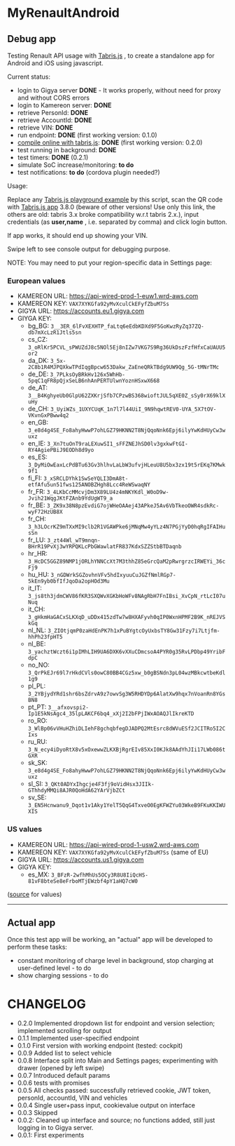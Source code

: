 # MyRenaultAndroid

## Debug app
Testing Renault API usage with [Tabris.js](https://tabris.com/) , to create a standalone app for Android and iOS using javascript.

Current status:
 - login to Gigya server **DONE** - It works properly, without need for proxy and without CORS errors
 - login to Kamereon server: **DONE**
 - retrieve PersonId: **DONE**
 - retrieve AccountId: **DONE**
 - retrieve VIN: **DONE**
 - run endpoint: **DONE** (first working version: 0.1.0)
 - [compile online with tabris.js](https://build.tabris.com/): **DONE** (first working version: 0.2.0)
 - test running in background: **DONE**
 - test timers: **DONE** (0.2.1)
 - simulate SoC increase/monitoring: **to do**
 - test notifications: **to do**  (cordova plugin needed?) 

Usage:

Replace any [Tabris.js playground example](https://playground.tabris.com/#) by this script, scan the QR code with [Tabris.js app](https://play.google.com/store/apps/details?id=com.eclipsesource.tabris.js) 3.8.0 (beware of other versions! Use only this link, the others are old:  tabris 3.x broke compatibility w.r.t tabris 2.x.), input credentials (as **user,name** , i.e. separated by comma) and click login button. 

If app works, it should end up showing your VIN.

Swipe left to see console output for debugging purpose.

NOTE: You may need to put your region-specific data in Settings page: 


### European values

- KAMEREON URL: https://api-wired-prod-1-euw1.wrd-aws.com
- KAMEREON KEY: `VAX7XYKGfa92yMvXculCkEFyfZbuM7Ss`
- GIGYA URL: https://accounts.eu1.gigya.com
- GIYGA KEY:
    - bg_BG: `3__3ER_6lFvXEXHTP_faLtq6eEdbKDXd9F5GoKwzRyZq37ZQ-db7mXcLzR1Jtls5sn`
    - cs_CZ: `3_oRlKr5PCVL_sPWUZdJ8c5NOl5Ej8nIZw7VKG7S9Rg36UkDszFzfHfxCaUAUU5or2`
    - da_DK: `3_5x-2C8b1R4MJPQXkwTPdIqgBpcw653Dakw_ZaEneQRkTBdg9UW9Qg_5G-tMNrTMc`
    - de_DE: `3_7PLksOyBRkHv126x5WhHb-5pqC1qFR8pQjxSeLB6nhAnPERTUlwnYoznHSxwX668`
    - de_AT: `3__B4KghyeUb0GlpU62ZXKrjSfb7CPzwBS368wioftJUL5qXE0Z_sSy0rX69klXuHy`
    - de_CH: `3_UyiWZs_1UXYCUqK_1n7l7l44UiI_9N9hqwtREV0-UYA_5X7tOV-VKvnGxPBww4q2`
    - en_GB: `3_e8d4g4SE_Fo8ahyHwwP7ohLGZ79HKNN2T8NjQqoNnk6Epj6ilyYwKdHUyCw3wuxz`
    - en_IE: `3_Xn7tuOnT9raLEXuwSI1_sFFZNEJhSD0lv3gxkwFtGI-RY4AgiePBiJ9EODh8d9yo`
    - es_ES: `3_DyMiOwEaxLcPdBTu63Gv3hlhvLaLbW3ufvjHLeuU8U5bx3zx19t5rEKq7KMwk9f1`
    - fi_FI: `3_xSRCLDYhk1SwSeYQLI3DmA8t-etfAfu5un51fws125ANOBZHgh8Lcc4ReWSwaqNY`
    - fr_FR: `3_4LKbCcMMcvjDm3X89LU4z4mNKYKdl_W0oD9w-Jvih21WqgJKtFZAnb9YdUgWT9_a`
    - fr_BE: `3_ZK9x38N8pzEvdiG7ojWHeOAAej43APkeJ5Av6VbTkeoOWR4sdkRc-wyF72HzUB8X`
    - fr_CH: `3_h3LOcrKZ9mTXxMI9clb2R1VGAWPke6jMNqMw4yYLz4N7PGjYyD0hqRgIFAIHusSn`
    - fr_LU: `3_zt44Wl_wT9mnqn-BHrR19PvXj3wYRPQKLcPbGWawlatFR837KdxSZZStbBTDaqnb`
    - hr_HR: `3_HcDC5GGZ89NMP1jORLhYNNCcXt7M3thhZ85eGrcQaM2pRwrgrzcIRWEYi_36cFj9`
    - hu_HU: `3_nGDWrkSGZovhnVFv5hdIxyuuCuJGZfNmlRGp7-5kEn9yb0bfIfJqoDa2opHOd3Mu`
    - it_IT: `3_js8th3jdmCWV86fKR3SXQWvXGKbHoWFv8NAgRbH7FnIBsi_XvCpN_rtLcI07uNuq`
    - it_CH: `3_gHkmHaGACxSLKXqD_uDDx415zdTw7w8HXAFyvh0qIP0WxnHPMF2B9K_nREJVSkGq`
    - nl_NL: `3_ZIOtjqmP0zaHdEnPK7h1xPuBYgtcOyUxbsTY8Gw31Fzy7i7Ltjfm-hhPh23fpHT5`
    - nl_BE: `3_yachztWczt6i1pIMhLIH9UA6DXK6vXXuCDmcsoA4PYR0g35RvLPDbp49YribFdpC`
    - no_NO: `3_QrPkEJr69l7rHkdCVls0owC80BB4CGz5xw_b0gBSNdn3pL04wzMBkcwtbeKdl1g9`
    - pl_PL: `3_2YBjydYRd1shr6bsZdrvA9z7owvSg3W5RHDYDp6AlatXw9hqx7nVoanRn8YGsBN8`
    - pt_PT: `3__afxovspi2-Ip1E5kNsAgc4_35lpLAKCF6bq4_xXj2I2bFPjIWxAOAQJlIkreKTD`
    - ro_RO: `3_WlBp06vVHuHZhiDLIehF8gchqbfegDJADPQ2MtEsrc8dWVuESf2JCITRo5I2CIxs`
    - ru_RU: `3_N_ecy4iDyoRtX8v5xOxewwZLKXBjRgrEIv85XxI0KJk8AAdYhJIi17LWb086tGXR`
    - sk_SK: `3_e8d4g4SE_Fo8ahyHwwP7ohLGZ79HKNN2T8NjQqoNnk6Epj6ilyYwKdHUyCw3wuxz`
    - sl_SI: `3_QKt0ADYxIhgcje4F3fj9oVidHsx3JIIk-GThhdyMMQi8AJR0QoHdA62YArVjbZCt`
    - sv_SE: `3_EN5Hcnwanu9_Dqot1v1Aky1YelT5QqG4TxveO0EgKFWZYu03WkeB9FKuKKIWUXIS`

### US values

- KAMEREON URL: https://api-wired-prod-1-usw2.wrd-aws.com
- KAMEREON KEY: `VAX7XYKGfa92yMvXculCkEFyfZbuM7Ss`  (same of EU)
- GIGYA URL: https://accounts.us1.gigya.com
- GIGYA KEY:
    - es_MX: `3_BFzR-2wfhMhUs5OCy3R8U8IiQcHS-81vF8bteSe8eFrboMTjEWzbf4pY1aHQ7cW0 `

([source](https://github.com/swamiller/openhab-addons-bondhome/blob/48925873c206cefa1ded9ec4025ce5c7082f919e/openhab-addons-bondhome/bundles/org.openhab.binding.renault/src/main/java/org/openhab/binding/renault/internal/api/Constants.java) for values)

----------
##  Actual app

Once this test app will be working, an "actual" app will be developed to perform these tasks:

- constant monitoring of charge level in background, stop charging at user-defined level  - to do
- show charging sessions - to do




# CHANGELOG

- 0.2.0 Implemented dropdown list for endpoint and version selection; implemented scrolling for output
- 0.1.1 Implemented user-specified endpoint
- 0.1.0 First version with working endpoint (tested: cockpit)
- 0.0.9 Added list to select vehicle
- 0.0.8 Interface split into Main and Settings pages; experimenting with drawer (opened by left swipe)
- 0.0.7 Introduced default params
- 0.0.6 tests with promises
- 0.0.5 All checks passed: successfully retrieved cookie, JWT token, personId, accountId, VIN and vehicles
- 0.0.4 Single user+pass input, cookievalue output on interface
- 0.0.3 Skipped
- 0.0.2: Cleaned up interface and source; no functions added, still just logging in to Gigya server.
- 0.0.1: First experiments
